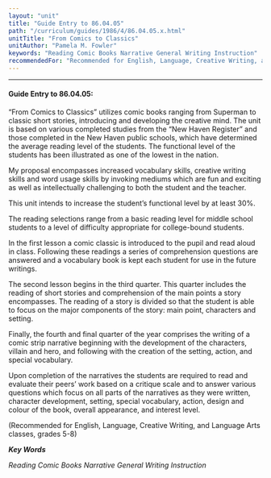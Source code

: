 ```yaml
---
layout: "unit"
title: "Guide Entry to 86.04.05"
path: "/curriculum/guides/1986/4/86.04.05.x.html"
unitTitle: "From Comics to Classics"
unitAuthor: "Pamela M. Fowler"
keywords: "Reading Comic Books Narrative General Writing Instruction"
recommendedFor: "Recommended for English, Language, Creative Writing, and Language Arts classes, grades 5-8"
---
```

<body>
<hr/>
<h4>
Guide Entry to 86.04.05:
</h4>
“From Comics to Classics” utilizes comic books ranging from Superman to classic short stories, introducing and developing the creative mind. The unit is based on various completed studies from the “New Haven Register” and those completed in the New Haven public schools, which have determined the average reading level of the students. The functional level of the students has been illustrated as one of the lowest in the nation.
<p>
My proposal encompasses increased vocabulary skills, creative writing skills and word usage skills by invoking mediums which are fun and exciting as well as intellectually challenging to both the student and the teacher.
</p>
<p>
This unit intends to increase the student’s functional level by at least 30%.
</p>
<p>
The reading selections range from a basic reading level for middle school students to a level of difficulty appropriate for college-bound students.
</p>
<p>
In the first lesson a comic classic is introduced to the pupil and read aloud in class. Following these readings a series of comprehension questions are answered and a vocabulary book is kept each student for use in the future writings.
</p>
<p>
The second lesson begins in the third quarter. This quarter includes the reading of short stories and comprehension of the main points a story encompasses. The reading of a story is divided so that the student is able to focus on the major components of the story: main point, characters and setting.
</p>
<p>
Finally, the fourth and final quarter of the year comprises the writing of a comic strip narrative beginning with the development of the characters, villain and hero, and following with the creation of the setting, action, and special vocabulary.
</p>
<p>
Upon completion of the narratives the students are required to read and evaluate their peers’ work based on a critique scale and to answer various questions which focus on all parts of the narratives as they were written, character development, setting, special vocabulary, action, design and colour of the book, overall appearance, and interest level.
</p>
<p>
(Recommended for English, Language, Creative Writing, and Language Arts classes, grades 5-8)
</p>
<p>
<b>
<i>
Key Words
</i>
</b>
<br/>
</p>
<p>
<i>
Reading Comic Books Narrative General Writing Instruction
</i>
</p>
</body>